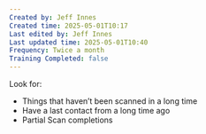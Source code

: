 ```yaml
---
Created by: Jeff Innes
Created time: 2025-05-01T10:17
Last edited by: Jeff Innes
Last updated time: 2025-05-01T10:40
Frequency: Twice a month
Training Completed: false
---
```


Look for:

- Things that haven’t been scanned in a long time
- Have a last contact from a long time ago
- Partial Scan completions
